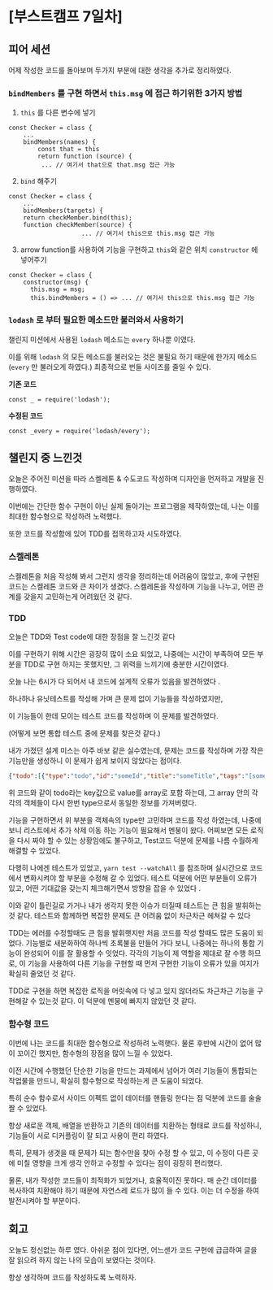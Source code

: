 # [부스트캠프 7일차]

## 피어 세션

어제 작성한 코드를 돌아보며 두가지 부분에 대한 생각을 추가로 정리하였다.

### `bindMembers` 를 구현 하면서 `this.msg` 에 접근 하기위한 3가지 방법
1. `this` 를 다른 변수에 넣기 
```javascript=
const Checker = class {
    ...
    bindMembers(names) {
        const that = this
        return function (source) {
         ... // 여기서 that으로 that.msg 접근 가능
```
2. `bind` 해주기
```javascript=
const Checker = class {
    ...
    bindMembers(targets) {
    return checkMember.bind(this);
    function checkMember(source) {
    				... // 여기서 this으로 this.msg 접근 가능
```
3. arrow function를 사용하여 기능을 구현하고 `this`와 같은 위치 `constructor` 에 넣어주기
```javascript=
const Checker = class {
    constructor(msg) {
      this.msg = msg;
      this.bindMembers = () => ... // 여기서 this으로 this.msg 접근 가능
```

### `lodash` 로 부터 필요한 메소드만 불러와서 사용하기

챌린지 미션에서 사용된 `lodash` 메소드는 `every` 하나뿐 이였다. 

이를 위해 `lodash` 의 모든 메소드를 불러오는 것은 불필요 하기 때문에 한가지 메소드 (`every` 만 불러오게 하였다.) 최종적으로 번들 사이즈를 줄일 수 있다. 

**기존 코드**
```javascript=
const _ = require('lodash');
```

**수정된 코드**
```javascript=
const _every = require('lodash/every');
```

## 챌린지 중 느낀것

오늘은 주어진 미션을 따라 스켈레톤 & 수도코드 작성하며 디자인을 먼저하고 개발을 진행하였다. 

이번에는 간단한 함수 구현이 아닌 실제 돌아가는 프로그램을 제작하였는데, 나는 이를 최대한 함수형으로 작성하려 노력했다. 

또한 코드를 작성함에 있어 TDD를 접목하고자 시도하였다. 

### 스켈레톤

스켈레톤을 처음 작성해 봐서 그런지 생각을 정리하는데 어려움이 많았고, 후에 구현된 코드는 스켈레톤 코드와 큰 차이가 생겼다.  스켈레톤을 작성하며 기능을 나누고, 어떤 관계를 갖을지 고민하는게 어려웠던 것 같다. 

### TDD

오늘은 TDD와 Test code에 대한 장점을 잘 느긴것 같다

이를 구현하기 위해 시간은 굉장히 많이 소요 되었고, 나중에는 시간이 부족하여 모든 부분을 TDD로 구현 하지는 못했지만, 그 위력을 느끼기에 충분한 시간이였다. 

오늘 나는 6시가 다 되어서 내 코드에 설계적 오류가 있음을 발견하였다 .

하나하나 유닛테스트를 작성해 가며 큰 문제 없이 기능들을 작성하였지만, 

이 기능들이 한데 모이는 테스트 코드를 작성하며 이 문제를 발견하였다. 

(어떻게 보면 통합 테스트 중에 문제를 찾은것 같다.)

내가 가졌던 설계 미스는 아주 바보 같은 실수였는데, 문제는 코드를 작성하며 가장 작은 기능만을 생성하니 이 문제가 쉽게 보이지 않았다는 점이다. 

```json
{"todo":[{"type":"todo","id":"someId","title":"someTitle","tags":"[someTag]"}...
```

위 코드와 같이 todo라는 key값으로 value를 array로 포함 하는데, 그 array 안의 각각의 객체들이 다시 한번 type으로서 동일한 정보를 가져버렸다.

기능을 구현하면서 위 부분을 객체속의 type만 고민하며 코드를 작성 하였는데, 나중에 보니 리스트에서 추가 삭제 이동 하는 기능이 필요해서 멘붕이 왔다. 어찌보면 모든 로직을 다시 짜야 할 수 있는 상황임에도 불구하고, Test코드 덕분에 문제를 나름 수월하게 해결할 수 있었다. 

다행히 나에겐 테스트가 있었고, `yarn test --watchAll` 를 참조하며 실시간으로 코드에서 변화시켜야 할 부분을 수정해 갈 수 있었다. 테스트 덕분에 어떤 부분들이 오류가 있고, 어떤 기대값을 갖는지 체크해가면서 방향을 잡을 수 있었다 .

이와 같이 틀린길로 가거나 내가 생각지 못한 이슈가 터질때 테스트는 큰 힘을 발휘하는것 같다. 테스트와 함께하면 복잡한 문제도 큰 어려움 없이 차근차근 헤쳐갈 수 있다

TDD는 에러를 수정할때도 큰 힘을 발휘햇지만 처음 코드를 작성 할때도 많은 도움이 되었다. 기능별로 새분화하여 하나씩 초록불을 만들어 가다 보니, 나중에는 하나의 통합 기능이 완성되어 이를 잘 활용할 수 잇었다. 각각의 기능이 제 역할을 제대로 잘 수행 하므로, 이 기능을 사용하여 다른 기능을 구현할 때 먼저 구현한 기능이 오류가 있을 여지가 확실히 줄었던 것 같다. 

TDD로 구현을 하면 복잡한 로직을 머릿속에 다 넣고 있지 않더라도 차근차근 기능을 구현해갈 수 있는것 같다. 이 덕분에 멘붕에 빠지지 않았던 것 같다. 

### 함수형 코드

이번에 나는 코드를 최대한 함수형으로 작성하려 노력햇다. 물론 후반에 시간이 없어 많이 꼬이긴 했지만, 함수형의 장점을 많이 느낄 수 있었다. 

이전 시간에 수행했던 단순한 기능을 만드는 과제에서 넘어가 여러 기능들이 통합되는 작업물을 만드니, 확실히 함수형으로 작성하는게 큰 도움이 되었다. 

특히 순수 함수로서 사이드 이펙트 없이 데이터를 핸들링 한다는 점 덕분에 코드를 술술 짤 수 있었다. 

항상 새로운 객체, 배열을 반환하고 기존의 데이터를 치환하는 형태로 코드를 작성하니, 기능들이 서로 디커플링이 잘 되고 사용이 편리 하였다. 

특히, 문제가 생겻을 때 문제가 되는 함수만을 찾아 수정 할 수 있고, 이 수정이 다른 곳에 미칠 영향을 크게 생각 안하고 수정할 수 있다는 점이 굉장히 편리했다. 

물론, 내가 작성한 코드들이 최적화가 되었거나, 효율적이진 못하다. 매 순간 데이터를 복사하여 치환해야 하기 때문에 자연스레 로드가 많이 들 수 있다. 이는 더 수정을 하여 발전시켜야 할 부분이다. 

## 회고

오늘도 정신없는 하루 였다. 아쉬운 점이 있다면, 어느샌가 코드 구현에 급급하여 글을 잘 읽으려 하지 않는 나의 모습이 보였다는 것이다. 

항상 생각하며 코드를 작성하도록 노력하자.
